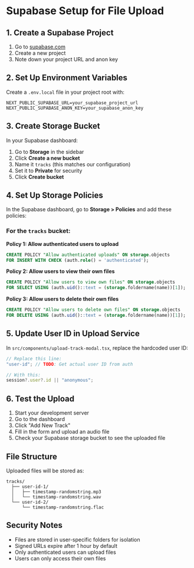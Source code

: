 # Supabase Setup for File Upload

## 1. Create a Supabase Project

1. Go to [supabase.com](https://supabase.com)
2. Create a new project
3. Note down your project URL and anon key

## 2. Set Up Environment Variables

Create a `.env.local` file in your project root with:

```env
NEXT_PUBLIC_SUPABASE_URL=your_supabase_project_url
NEXT_PUBLIC_SUPABASE_ANON_KEY=your_supabase_anon_key
```

## 3. Create Storage Bucket

In your Supabase dashboard:

1. Go to **Storage** in the sidebar
2. Click **Create a new bucket**
3. Name it `tracks` (this matches our configuration)
4. Set it to **Private** for security
5. Click **Create bucket**

## 4. Set Up Storage Policies

In the Supabase dashboard, go to **Storage > Policies** and add these policies:

### For the `tracks` bucket:

**Policy 1: Allow authenticated users to upload**

```sql
CREATE POLICY "Allow authenticated uploads" ON storage.objects
FOR INSERT WITH CHECK (auth.role() = 'authenticated');
```

**Policy 2: Allow users to view their own files**

```sql
CREATE POLICY "Allow users to view own files" ON storage.objects
FOR SELECT USING (auth.uid()::text = (storage.foldername(name))[1]);
```

**Policy 3: Allow users to delete their own files**

```sql
CREATE POLICY "Allow users to delete own files" ON storage.objects
FOR DELETE USING (auth.uid()::text = (storage.foldername(name))[1]);
```

## 5. Update User ID in Upload Service

In `src/components/upload-track-modal.tsx`, replace the hardcoded user ID:

```ts
// Replace this line:
"user-id"; // TODO: Get actual user ID from auth

// With this:
session?.user?.id || "anonymous";
```

## 6. Test the Upload

1. Start your development server
2. Go to the dashboard
3. Click "Add New Track"
4. Fill in the form and upload an audio file
5. Check your Supabase storage bucket to see the uploaded file

## File Structure

Uploaded files will be stored as:

```
tracks/
  ├── user-id-1/
  │   ├── timestamp-randomstring.mp3
  │   └── timestamp-randomstring.wav
  └── user-id-2/
      └── timestamp-randomstring.flac
```

## Security Notes

- Files are stored in user-specific folders for isolation
- Signed URLs expire after 1 hour by default
- Only authenticated users can upload files
- Users can only access their own files
